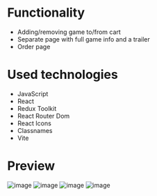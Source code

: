 # Functionality
- Adding/removing game to/from cart
- Separate page with full game info and a trailer
- Order page

# Used technologies
-  JavaScript
-  React
-  Redux Toolkit
-  React Router Dom
-  React Icons
-  Classnames
-  Vite

# Preview
![image](https://github.com/AlexeyAbramovich/game-store/assets/74393859/ad919848-8eae-4746-9ffb-a9c569171473)
![image](https://github.com/AlexeyAbramovich/game-store/assets/74393859/65475de2-6bc0-4871-ae8a-6d74e47bc379)
![image](https://github.com/AlexeyAbramovich/game-store/assets/74393859/a64f44f1-f2ca-4a95-9ec3-e04983544f56)
![image](https://github.com/AlexeyAbramovich/game-store/assets/74393859/786064a1-a95d-4ee0-9e87-5efcdcf0cc21)


